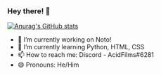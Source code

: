 ### Hey there! 👋

[![Anurag's GitHub stats](https://github-readme-stats.vercel.app/api?username=acidfilms21&theme=onedark&show_icons=true)](https://github.com/acidfilms/github-readme)

- 🔭 I’m currently working on Noto!
- 🌱 I’m currently learning Python, HTML, CSS
- 📫 How to reach me: Discord - AcidFilms#6281
- 😄 Pronouns: He/Him

